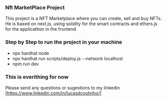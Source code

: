 ### Nft MarketPlace Project
This project is a NFT Marketplace where you can create, sell and buy NFTs. He is based on next.js, using solidity for the smart contracts and ethers.js for the applicattion in the frontend.
### Step by Step to run the project in your machine
- npx hardhat node
- npx hardhat run scripts/deploy.js --network localhost
- npm run dev
### This is everithing for now
Please send any questions or sugestions to my linkedin [https://www.linkedin.com/in/lucasdcoutinho/]
